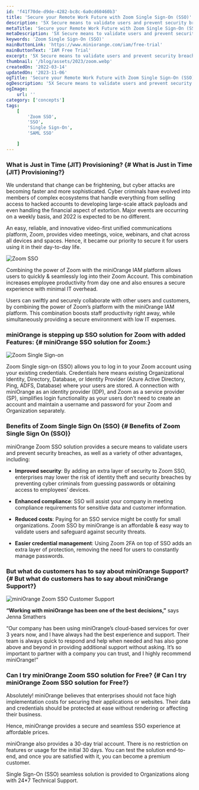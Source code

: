 ```yaml
---
id: 'f41f70de-d9de-4282-bc8c-6a0cd60460b3'
title: 'Secure your Remote Work Future with Zoom Single Sign-On (SSO)'
description: '5X Secure means to validate users and prevent security breaches to their Zoom Account using Zoom SSO solution - Breaches and Benefits Explained'
metaTitle: 'Secure your Remote Work Future with Zoom Single Sign-On (SSO)'
metaDescription: '5X Secure means to validate users and prevent security breaches to their Zoom Account using Zoom SSO solution - Breaches and Benefits Explained'
keywords: 'Zoom Single Sign-On (SSO)'
mainButtonLink: 'https://www.miniorange.com/iam/free-trial'
mainButtonText: 'IAM Free Trial'
excerpt: '5X Secure means to validate users and prevent security breaches to their Zoom Account using Zoom SSO solution - Breaches and Benefits Explained'
thumbnail: '/blog/assets/2023/zoom.webp' 
createdOn: '2022-03-14'
updatedOn: '2023-11-06'
ogTitle: 'Secure your Remote Work Future with Zoom Single Sign-On (SSO)'
ogDescription: '5X Secure means to validate users and prevent security breaches to their Zoom Account using Zoom SSO solution - Breaches and Benefits Explained'
ogImage:
    url: ''
category: ['concepts']
tags:
    [
        'Zoom SSO',
        'SSO',
        'Single Sign-On',
        'SAML SSO'

    ]
---
```

### What is Just in Time (JIT) Provisioning? {# What is Just in Time (JIT) Provisioning?}
We understand that change can be frightening, but cyber attacks are becoming faster and more sophisticated. Cyber criminals have evolved into members of complex ecosystems that handle everything from selling access to hacked accounts to developing large-scale attack payloads and even handling the financial aspect of extortion. Major events are occurring on a weekly basis, and 2022 is expected to be no different.

An easy, reliable, and innovative video-first unified communications platform, Zoom, provides video meetings, voice, webinars, and chat across all devices and spaces. Hence, it became our priority to secure it for users using it in their day-to-day life.

![Zoom SSO](/blog/assets/2023/zoom-miniorange.webp)

Combining the power of Zoom with the miniOrange IAM platform allows users to quickly & seamlessly log into their Zoom Account. This combination increases employee productivity from day one and also ensures a secure experience with minimal IT overhead.

Users can swiftly and securely collaborate with other users and customers, by combining the power of Zoom’s platform with the miniOrange IAM platform. This combination boosts staff productivity right away, while simultaneously providing a secure environment with low IT expenses.

### miniOrange is stepping up SSO solution for Zoom with added Features: {# miniOrange SSO solution for Zoom:}

![Zoom Single Sign-on](/blog/assets/2023/zoom-sso.webp) 

Zoom Single sign-on (SSO) allows you to log in to your Zoom account using your existing credentials. Credentials here means existing Organizational Identity, Directory, Database, or Identity Provider (Azure Active Directory, Ping, ADFS, Database) where your users are stored. A connection with miniOrange as an identity provider (IDP), and Zoom as a service provider (SP), simplifies login functionality as your users don’t need to create an account and maintain a username and password for your Zoom and Organization separately. 

### Benefits of Zoom Single Sign On (SSO) {# Benefits of Zoom Single Sign On (SSO)}
miniOrange Zoom SSO solution provides a secure means to validate users and prevent security breaches, as well as a variety of other advantages, including:

- **Improved security**: By adding an extra layer of security to Zoom SSO, enterprises may lower the risk of identity theft and security breaches by preventing cyber criminals from guessing passwords or obtaining access to employees’ devices.

- **Enhanced compliance**: SSO will assist your company in meeting compliance requirements for sensitive data and customer information. 

- **Reduced costs**: Paying for an SSO service might be costly for small organizations. Zoom SSO by miniOrange is an affordable & easy way to validate users and safeguard against security threats.

- **Easier credential management**: Using Zoom 2FA on top of SSO adds an extra layer of protection, removing the need for users to constantly manage passwords.

### But what do customers has to say about miniOrange Support? {# But what do customers has to say about miniOrange Support?}

![miniOrange Zoom SSO Customer Support](/blog/assets/2023/customer-care.webp")

**“Working with miniOrange has been one of the best decisions,”** says Jenna Smathers

“Our company has been using miniOrange’s cloud-based services for over 3 years now, and I have always had the best experience and support. Their team is always quick to respond and help when needed and has also gone above and beyond in providing additional support without asking. It’s so important to partner with a company you can trust, and I highly recommend miniOrange!”

### Can I try miniOrange Zoom SSO solution for Free? {# Can I try miniOrange Zoom SSO solution for Free?}
Absolutely! miniOrange believes that enterprises should not face high implementation costs for securing their applications or websites. Their data and credentials should be protected at ease without rendering or affecting their business.

Hence, miniOrange provides a secure and seamless SSO experience at affordable prices.

miniOrange also provides a 30-day trial account. There is no restriction on features or usage for the initial 30 days. You can test the solution end-to-end, and once you are satisfied with it, you can become a premium customer.

Single Sign-On (SSO) seamless solution is provided to Organizations along with 24*7 Technical Support.